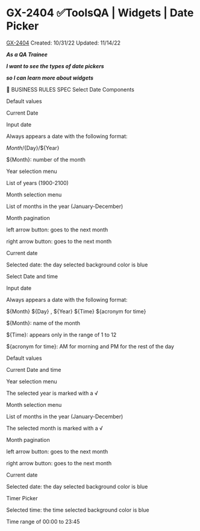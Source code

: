 # GX-2404 ✅ToolsQA | Widgets | Date Picker

[GX-2404](https://upexgalaxy3.atlassian.net/browse/GX-2404) Created: 10/31/22 Updated: 11/14/22

**_As a QA Trainee_**

**_I want to see the types of date pickers_**

**_so I can learn more about widgets_**

🚩 BUSINESS RULES SPEC
Select Date Components 

Default values

Current Date

Input date

Always appears a date with the following format:

${Month}/${Day}/${Year}

${Month}: number of the month

Year selection menu 

List of years (1900-2100)

Month selection menu 

List of months in the year (January-December)

Month pagination

left arrow button: goes to the next month

right arrow button: goes to the next month

Current date

Selected date: the day selected  background color is blue

Select Date and time

Input date

Always appears a date with the following format:

${Month} ${Day} , ${Year} ${Time} ${acronym for time}

${Month}: name of the month

${Time}: appears only in the range of 1 to 12

${acronym for time}: AM for morning and PM for the rest of the day

Default values

Current Date and time

Year selection menu 

The selected year is marked with a √

Month selection menu 

List of months in the year (January-December)

The selected month is marked with a √

Month pagination

left arrow button: goes to the next month

right arrow button: goes to the next month

Current date

Selected date: the day selected  background color is blue

Timer Picker 

Selected time: the time selected background color is blue

Time range of 00:00 to 23:45